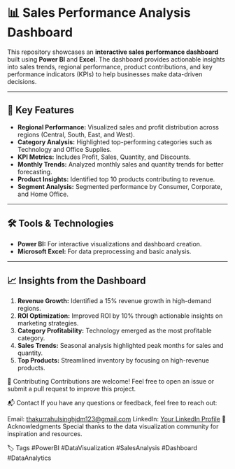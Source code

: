 # 📊 Sales Performance Analysis Dashboard  

This repository showcases an **interactive sales performance dashboard** built using **Power BI** and **Excel**. The dashboard provides actionable insights into sales trends, regional performance, product contributions, and key performance indicators (KPIs) to help businesses make data-driven decisions.  

---

## 🚀 **Key Features**  
- **Regional Performance:** Visualized sales and profit distribution across regions (Central, South, East, and West).  
- **Category Analysis:** Highlighted top-performing categories such as Technology and Office Supplies.  
- **KPI Metrics:** Includes Profit, Sales, Quantity, and Discounts.  
- **Monthly Trends:** Analyzed monthly sales and quantity trends for better forecasting.  
- **Product Insights:** Identified top 10 products contributing to revenue.  
- **Segment Analysis:** Segmented performance by Consumer, Corporate, and Home Office.  

---

## 🛠️ **Tools & Technologies**  
- **Power BI:** For interactive visualizations and dashboard creation.  
- **Microsoft Excel:** For data preprocessing and basic analysis.  

---

## 📈 **Insights from the Dashboard**  
1. **Revenue Growth:** Identified a 15% revenue growth in high-demand regions.  
2. **ROI Optimization:** Improved ROI by 10% through actionable insights on marketing strategies.  
3. **Category Profitability:** Technology emerged as the most profitable category.  
4. **Sales Trends:** Seasonal analysis highlighted peak months for sales and quantity.  
5. **Top Products:** Streamlined inventory by focusing on high-revenue products.

🤝 Contributing
Contributions are welcome! Feel free to open an issue or submit a pull request to improve this project.

📬 Contact
If you have any questions or feedback, feel free to reach out:

Email: thakurrahulsinghjdm123@gmail.com
LinkedIn: [Your LinkedIn Profile](https://www.linkedin.com/in/rahul-singh-583a3619b/)
🌟 Acknowledgments
Special thanks to the data visualization community for inspiration and resources.

🏷️ Tags
#PowerBI #DataVisualization #SalesAnalysis #Dashboard #DataAnalytics




